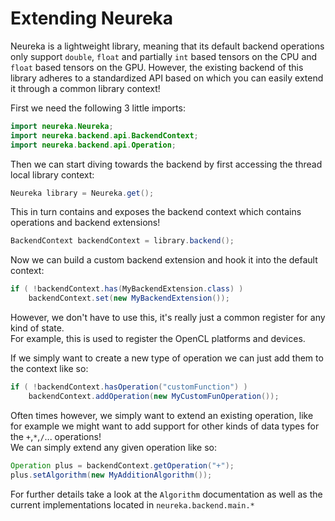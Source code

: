 # Extending Neureka #

Neureka is a lightweight library, meaning that its default backend operations only 
support `double`, `float` and partially `int` based tensors on the CPU and `float` based tensors on the GPU.
However, the existing backend of this library adheres to a standardized API
based on which you can easily extend it through a common library context!
<br>
 
First we need the following 3 little imports:
```java 
import neureka.Neureka;
import neureka.backend.api.BackendContext;
import neureka.backend.api.Operation;
```
Then we can start diving towards the backend
by first accessing the thread local library context:
```java   
Neureka library = Neureka.get();
```
This in turn contains and exposes the backend context
which contains operations and backend extensions!
```java   
BackendContext backendContext = library.backend();
```
Now we can build a custom backend extension and hook it into the default context:
```java   
if ( !backendContext.has(MyBackendExtension.class) )
    backendContext.set(new MyBackendExtension());
```
However, we don't have to use this, it's really just a common register for any kind of state. <br>
For example, this is used to register the OpenCL platforms and devices.

If we simply want to create a new type of operation we can just add them to the context like so:
```java  
if ( !backendContext.hasOperation("customFunction") )
    backendContext.addOperation(new MyCustomFunOperation());
```
Often times however, we simply want to extend an existing operation, like for example we might want to add
support for other kinds of data types for the `+`,`*`,`/`... operations! <br>
We can simply extend any given operation like so:
```java      
Operation plus = backendContext.getOperation("+");
plus.setAlgorithm(new MyAdditionAlgorithm());
``` 
For further details take a look at the `Algorithm` documentation
as well as the current implementations located in `neureka.backend.main.*`
 
